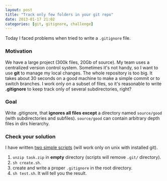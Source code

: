 ```yaml
---
layout: post
title: "Track only few folders in your git repo"
date: 2013-01-17 21:02
categories: [git, gitignore, challenge]
---
```


Today I faced problems when tried to write a `.gitignore` file.

### Motivation 
We have a large project (300k files, 20Gb of source).
My team uses a centralized version control system.
Sometimes it's not handy, so I want to use **git** to manage my local changes.
The whole repository is too big. It takes about 30 seconds on a good machine to make a simple commit or to switch branches.
I work only on a subset of files, so it's reasonable to write **.gitignore** to keep track only of several subdirectories, right?

### Goal
Write .gitignore, that **ignores all files except** a directory named `source/good` (with subdirectories and subfiles).
`source/good` can contain arbitrary depth files in dirs hierarchy.

### Check your solution 
I have written [two simple scripts](/bin/task.zip) (will work only on unix with installed git).

1.  `unzip task.zip` in **empty** directory (scripts will remove `.git/` directory).
1.  `sh create.sh`.
1.  create and write a proper `.gitignore` in the root directory.
1.  `sh test.sh`. It will tell you the result.
